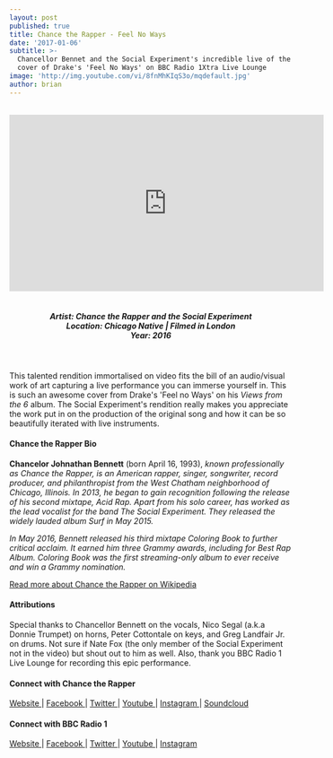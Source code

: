 ```yaml
---
layout: post
published: true
title: Chance the Rapper - Feel No Ways
date: '2017-01-06'
subtitle: >-
  Chancellor Bennet and the Social Experiment's incredible live of the floor
  cover of Drake's 'Feel No Ways' on BBC Radio 1Xtra Live Lounge
image: 'http://img.youtube.com/vi/8fnMhKIqS3o/mqdefault.jpg'
author: brian
---
```

<br />
<div class="embed-container">
<iframe allowfullscreen="" frameborder="0" height="315" src="https://www.youtube.com/embed/8fnMhKIqS3o?rel=0" width="560"></iframe></div>
 <br>
<h5 style="text-align: center;">
Artist: Chance the Rapper and the Social Experiment <br>
Location: Chicago Native | Filmed in London <br>
Year: 2016
</h5>
 <br>

This talented rendition immortalised on video fits the bill of an audio/visual work of art capturing a live performance you can immerse yourself in. This is such an awesome cover from Drake's 'Feel no Ways' on his *Views from the 6* album. The Social Experiment's rendition really makes you appreciate the work put in on the production of the original song and how it can be so beautifully iterated with live instruments.  


#### Chance the Rapper Bio

**Chancelor Johnathan Bennett** (born April 16, 1993), *known professionally as Chance the Rapper, is an American rapper, singer, songwriter, record producer, and philanthropist from the West Chatham neighborhood of Chicago, Illinois. In 2013, he began to gain recognition following the release of his second mixtape, Acid Rap. Apart from his solo career, has worked as the lead vocalist for the band The Social Experiment. They released the widely lauded album Surf in May 2015.*

*In May 2016, Bennett released his third mixtape Coloring Book to further critical acclaim. It earned him three Grammy awards, including for Best Rap Album. Coloring Book was the first streaming-only album to ever receive and win a Grammy nomination.*

<a href="https://en.wikipedia.org/wiki/Chance_the_Rapper" target="_blank">Read more about Chance the Rapper on Wikipedia</a>

#### Attributions

Special thanks to Chancellor Bennett on the vocals, Nico Segal (a.k.a Donnie Trumpet) on horns, Peter Cottontale on keys, and Greg Landfair Jr. on drums. Not sure if Nate Fox (the only member of the Social Experiment not in the video) but shout out to him as well. Also, thank you BBC Radio 1 Live Lounge for recording this epic performance.   

#### Connect with Chance the Rapper

<a class="fa fa-globe" href="http://chanceraps.com/" target="_blank"> Website </a> |
<a class="fa fa-facebook" href="https://www.facebook.com/chancetherapper/" target="_blank"> Facebook </a> |
<a class="fa fa-twitter" href="https://twitter.com/chancetherapper" target="_blank"> Twitter </a> |
<a class="fa fa-youtube" href="https://www.youtube.com/channel/UCeXp3EC97_rUl_e2vgM3gLg" target="_blank"> Youtube </a> |
<a class="fa fa-instagram" href="https://www.instagram.com/chancetherapper/" target="_blank"> Instagram </a> |
<a class="fa fa-soundcloud" href="https://soundcloud.com/chancetherapper" target="_blank"> Soundcloud </a> 


#### Connect with BBC Radio 1

<a class="fa fa-globe" href="http://www.bbc.co.uk/programmes/p01029mq" target="_blank"> Website </a> |
<a class="fa fa-facebook" href="https://www.facebook.com/bbcradio1/" target="_blank"> Facebook </a> |
<a class="fa fa-twitter" href="https://twitter.com/1XTRA" target="_blank"> Twitter </a> |
<a class="fa fa-youtube" href="https://www.youtube.com/user/bbcradio1" target="_blank"> Youtube </a> |
<a class="fa fa-instagram" href="https://www.instagram.com/bbcradio1/" target="_blank"> Instagram </a>
